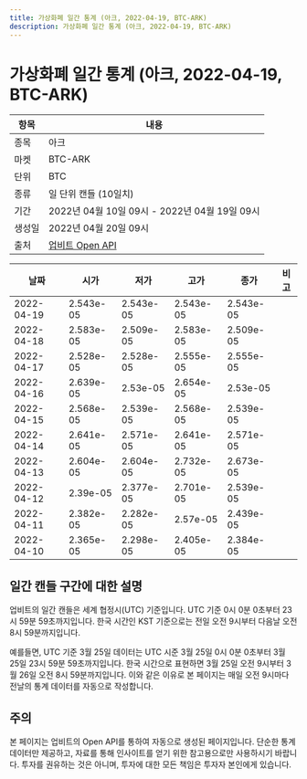 ```yaml
---
title: 가상화폐 일간 통계 (아크, 2022-04-19, BTC-ARK)
description: 가상화폐 일간 통계 (아크, 2022-04-19, BTC-ARK)
---
```



가상화폐 일간 통계 (아크, 2022-04-19, BTC-ARK)
===

|항목|내용|
|--|--|
|종목|아크|
|마켓|BTC-ARK|
|단위|BTC|
|종류|일 단위 캔들 (10일치)|
|기간|2022년 04월 10일 09시 - 2022년 04월 19일 09시|
|생성일|2022년 04월 20일 09시|
|출처|[업비트 Open API](https://docs.upbit.com)|


|날짜|시가|저가|고가|종가|비고|
|--|--|--|--|--|--|
|2022-04-19|2.543e-05|2.543e-05|2.543e-05|2.543e-05|    |
|2022-04-18|2.583e-05|2.509e-05|2.583e-05|2.509e-05|    |
|2022-04-17|2.528e-05|2.528e-05|2.555e-05|2.555e-05|    |
|2022-04-16|2.639e-05|2.53e-05|2.654e-05|2.53e-05|    |
|2022-04-15|2.568e-05|2.539e-05|2.568e-05|2.539e-05|    |
|2022-04-14|2.641e-05|2.571e-05|2.641e-05|2.571e-05|    |
|2022-04-13|2.604e-05|2.604e-05|2.732e-05|2.673e-05|    |
|2022-04-12|2.39e-05|2.377e-05|2.701e-05|2.539e-05|    |
|2022-04-11|2.382e-05|2.282e-05|2.57e-05|2.439e-05|    |
|2022-04-10|2.365e-05|2.298e-05|2.405e-05|2.384e-05|    |


일간 캔들 구간에 대한 설명
---


업비트의 일간 캔들은 세계 협정시(UTC) 기준입니다. 
UTC 기준 0시 0분 0초부터 23시 59분 59초까지입니다. 
한국 시간인 KST 기준으로는 전일 오전 9시부터 다음날 오전 8시 59분까지입니다. 


예를들면, UTC 기준 3월 25일 데이터는 UTC 시준 3월 25일 0시 0분 0초부터 3월 25일 23시 59분 59초까지입니다. 
한국 시간으로 표현하면 3월 25일 오전 9시부터 3월 26일 오전 8시 59분까지입니다. 
이와 같은 이유로 본 페이지는 매일 오전 9시마다 전날의 통계 데이터를 자동으로 작성합니다. 


주의
---


본 페이지는 업비트의 Open API를 통하여 자동으로 생성된 페이지입니다. 
단순한 통계 데이터만 제공하고, 자료를 통해 인사이트를 얻기 위한 참고용으로만 사용하시기 바랍니다. 
투자를 권유하는 것은 아니며, 투자에 대한 모든 책임은 투자자 본인에게 있습니다. 
